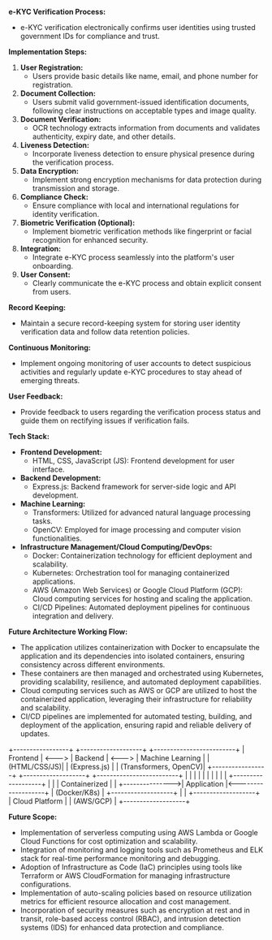 **e-KYC Verification Process:**
- e-KYC verification electronically confirms user identities using trusted government IDs for compliance and trust.



**Implementation Steps:**
1. **User Registration:**
   - Users provide basic details like name, email, and phone number for registration.
2. **Document Collection:**
   - Users submit valid government-issued identification documents, following clear instructions on acceptable types and image quality.
3. **Document Verification:**
   - OCR technology extracts information from documents and validates authenticity, expiry date, and other details.
4. **Liveness Detection:**
   - Incorporate liveness detection to ensure physical presence during the verification process.
5. **Data Encryption:**
   - Implement strong encryption mechanisms for data protection during transmission and storage.
6. **Compliance Check:**
   - Ensure compliance with local and international regulations for identity verification.
7. **Biometric Verification (Optional):**
   - Implement biometric verification methods like fingerprint or facial recognition for enhanced security.
8. **Integration:**
   - Integrate e-KYC process seamlessly into the platform's user onboarding.
9. **User Consent:**
   - Clearly communicate the e-KYC process and obtain explicit consent from users.

**Record Keeping:**
- Maintain a secure record-keeping system for storing user identity verification data and follow data retention policies.

**Continuous Monitoring:**
- Implement ongoing monitoring of user accounts to detect suspicious activities and regularly update e-KYC procedures to stay ahead of emerging threats.

**User Feedback:**
- Provide feedback to users regarding the verification process status and guide them on rectifying issues if verification fails.

**Tech Stack:**
- **Frontend Development:**
  - HTML, CSS, JavaScript (JS): Frontend development for user interface.
- **Backend Development:**
  - Express.js: Backend framework for server-side logic and API development.
- **Machine Learning:**
  - Transformers: Utilized for advanced natural language processing tasks.
  - OpenCV: Employed for image processing and computer vision functionalities.
- **Infrastructure Management/Cloud Computing/DevOps:**
  - Docker: Containerization technology for efficient deployment and scalability.
  - Kubernetes: Orchestration tool for managing containerized applications.
  - AWS (Amazon Web Services) or Google Cloud Platform (GCP): Cloud computing services for hosting and scaling the application.
  - CI/CD Pipelines: Automated deployment pipelines for continuous integration and delivery.
  
**Future Architecture Working Flow:**
- The application utilizes containerization with Docker to encapsulate the application and its dependencies into isolated containers, ensuring consistency across different environments.
- These containers are then managed and orchestrated using Kubernetes, providing scalability, resilience, and automated deployment capabilities.
- Cloud computing services such as AWS or GCP are utilized to host the containerized application, leveraging their infrastructure for reliability and scalability.
- CI/CD pipelines are implemented for automated testing, building, and deployment of the application, ensuring rapid and reliable delivery of updates.

+-----------------+       +-------------------+       +-------------------------+
|    Frontend     | <---> |     Backend       | <---> |       Machine Learning  |
|    (HTML/CSS/JS)|       |  (Express.js)     |       |    (Transformers, OpenCV)|
+-----------------+       +-------------------+       +-------------------------+
        |                           |                              |
        |                           |                              |
        |                           |                              |
        |                +-------------------+                    |
        |                |   Containerized   |                    |
        +--------------->|   Application     |<-------------------+
                         |   (Docker/K8s)    |
                         +-------------------+
                                    |
                                    |
                         +-------------------+
                         |   Cloud Platform  |
                         |   (AWS/GCP)       |
                         +-------------------+

  
**Future Scope:**
- Implementation of serverless computing using AWS Lambda or Google Cloud Functions for cost optimization and scalability.
- Integration of monitoring and logging tools such as Prometheus and ELK stack for real-time performance monitoring and debugging.
- Adoption of Infrastructure as Code (IaC) principles using tools like Terraform or AWS CloudFormation for managing infrastructure configurations.
- Implementation of auto-scaling policies based on resource utilization metrics for efficient resource allocation and cost management.
- Incorporation of security measures such as encryption at rest and in transit, role-based access control (RBAC), and intrusion detection systems (IDS) for enhanced data protection and compliance.
